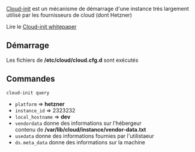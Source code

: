 
[Cloud-init](https://cloudinit.readthedocs.io/en/latest/index.html#) est un mécanisme de démarrage d'une instance très largement
utilisé par les fournisseurs de cloud (dont Hetzner)

Lire le [Cloud-init whitepaper](https://www.dropbox.com/s/dgtwr8dbfquwgwd/CloudInit_Whitepaper.pdf?dl=0)

## Démarrage

Les fichiers de **/etc/cloud/cloud.cfg.d** sont exécutés

## Commandes

`cloud-init query` 
- `platform` => **hetzner**
- `instance_id` => 2323232
- `local_hostname` => **dev**
- `vendordata` donne des informations sur l'hébergeur  
  contenu de **/var/lib/cloud/instance/vendor-data.txt**
- `usedata` donne des informations fournies par l'utilistaeur
- `ds.meta_data` donne des informations sur la machine
